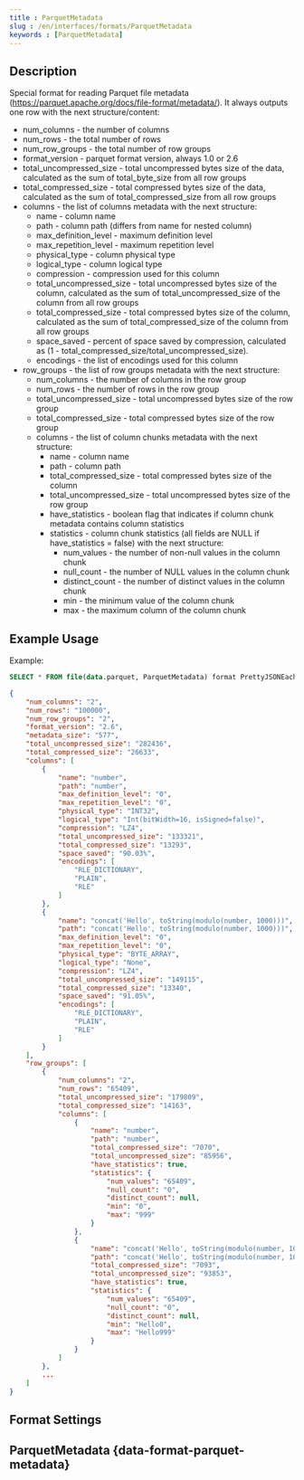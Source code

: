 ```yaml
---
title : ParquetMetadata
slug : /en/interfaces/formats/ParquetMetadata
keywords : [ParquetMetadata]
---
```


## Description

Special format for reading Parquet file metadata (https://parquet.apache.org/docs/file-format/metadata/). It always outputs one row with the next structure/content:
- num_columns - the number of columns
- num_rows - the total number of rows
- num_row_groups - the total number of row groups
- format_version - parquet format version, always 1.0 or 2.6
- total_uncompressed_size - total uncompressed bytes size of the data, calculated as the sum of total_byte_size from all row groups
- total_compressed_size - total compressed bytes size of the data, calculated as the sum of total_compressed_size from all row groups
- columns - the list of columns metadata with the next structure:
    - name - column name
    - path - column path (differs from name for nested column)
    - max_definition_level - maximum definition level
    - max_repetition_level - maximum repetition level
    - physical_type - column physical type
    - logical_type - column logical type
    - compression - compression used for this column
    - total_uncompressed_size - total uncompressed bytes size of the column, calculated as the sum of total_uncompressed_size of the column from all row groups
    - total_compressed_size - total compressed bytes size of the column,  calculated as the sum of total_compressed_size of the column from all row groups
    - space_saved - percent of space saved by compression, calculated as (1 - total_compressed_size/total_uncompressed_size).
    - encodings - the list of encodings used for this column
- row_groups - the list of row groups metadata with the next structure:
    - num_columns - the number of columns in the row group
    - num_rows - the number of rows in the row group
    - total_uncompressed_size - total uncompressed bytes size of the row group
    - total_compressed_size - total compressed bytes size of the row group
    - columns - the list of column chunks metadata with the next structure:
        - name - column name
        - path - column path
        - total_compressed_size - total compressed bytes size of the column
        - total_uncompressed_size - total uncompressed bytes size of the row group
        - have_statistics - boolean flag that indicates if column chunk metadata contains column statistics
        - statistics - column chunk statistics (all fields are NULL if have_statistics = false) with the next structure:
            - num_values - the number of non-null values in the column chunk
            - null_count - the number of NULL values in the column chunk
            - distinct_count - the number of distinct values in the column chunk
            - min - the minimum value of the column chunk
            - max - the maximum column of the column chunk

## Example Usage

Example:

```sql
SELECT * FROM file(data.parquet, ParquetMetadata) format PrettyJSONEachRow
```

```json
{
    "num_columns": "2",
    "num_rows": "100000",
    "num_row_groups": "2",
    "format_version": "2.6",
    "metadata_size": "577",
    "total_uncompressed_size": "282436",
    "total_compressed_size": "26633",
    "columns": [
        {
            "name": "number",
            "path": "number",
            "max_definition_level": "0",
            "max_repetition_level": "0",
            "physical_type": "INT32",
            "logical_type": "Int(bitWidth=16, isSigned=false)",
            "compression": "LZ4",
            "total_uncompressed_size": "133321",
            "total_compressed_size": "13293",
            "space_saved": "90.03%",
            "encodings": [
                "RLE_DICTIONARY",
                "PLAIN",
                "RLE"
            ]
        },
        {
            "name": "concat('Hello', toString(modulo(number, 1000)))",
            "path": "concat('Hello', toString(modulo(number, 1000)))",
            "max_definition_level": "0",
            "max_repetition_level": "0",
            "physical_type": "BYTE_ARRAY",
            "logical_type": "None",
            "compression": "LZ4",
            "total_uncompressed_size": "149115",
            "total_compressed_size": "13340",
            "space_saved": "91.05%",
            "encodings": [
                "RLE_DICTIONARY",
                "PLAIN",
                "RLE"
            ]
        }
    ],
    "row_groups": [
        {
            "num_columns": "2",
            "num_rows": "65409",
            "total_uncompressed_size": "179809",
            "total_compressed_size": "14163",
            "columns": [
                {
                    "name": "number",
                    "path": "number",
                    "total_compressed_size": "7070",
                    "total_uncompressed_size": "85956",
                    "have_statistics": true,
                    "statistics": {
                        "num_values": "65409",
                        "null_count": "0",
                        "distinct_count": null,
                        "min": "0",
                        "max": "999"
                    }
                },
                {
                    "name": "concat('Hello', toString(modulo(number, 1000)))",
                    "path": "concat('Hello', toString(modulo(number, 1000)))",
                    "total_compressed_size": "7093",
                    "total_uncompressed_size": "93853",
                    "have_statistics": true,
                    "statistics": {
                        "num_values": "65409",
                        "null_count": "0",
                        "distinct_count": null,
                        "min": "Hello0",
                        "max": "Hello999"
                    }
                }
            ]
        },
        ...
    ]
}
```

## Format Settings

## ParquetMetadata {data-format-parquet-metadata}


